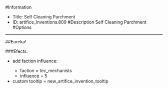 #Information
 - Title: Self Cleaning Parchment
 - ID: artifice_inventions.809
#Description
Self Cleaning Parchment
#Options

___
##Eureka!

###Efects:<ul><li>add faction influence:</li><ul><li>faction = tec_mechanists</li><li>influence = 5</li></ul><li>custom tooltip = new_artifice_invention_tooltip</li></ul>
